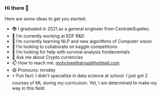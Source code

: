 ### Hi there 👋


Here are some ideas to get you started:

- 📚 I graduated in 2021 as a general engineer from CentraleSupélec
- 🔭 I’m currently working at EDF R&D
- 🌱 I’m currently learning NLP and new algorithms of Computer vision
- 👯 I’m looking to collaborate on kaggle competitions
- 🤔 I’m looking for help with survival analysis fondamentals
- 💬 Ask me about Crypto currencies
- 📫 How to reach me: mohcineelharras@hotmail.com
- 😄 Pronouns: mrxdey
- ⚡ Fun fact: I didn't specialize in data science at school. I just got 2 courses of ML during my curriculum. Yet, I am determined to make my way in this field.

